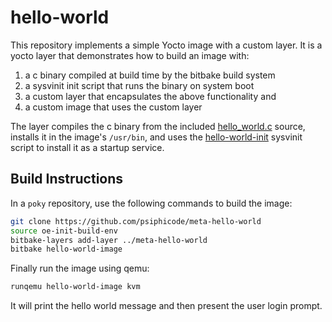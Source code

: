 # hello-world
This repository implements a simple Yocto image with a custom layer. It is a yocto layer that demonstrates how to build an image with:
1. a c binary compiled at build time by the bitbake build system
2. a sysvinit init script that runs the binary on system boot
3. a custom layer that encapsulates the above functionality and
4. a custom image that uses the custom layer

The layer compiles the c binary from the included [hello_world.c](./files/hello_world.c) source, installs it in the image's `/usr/bin`, and uses the [hello-world-init](./files/hello-world-init) sysvinit script to install it as a startup service.

## Build Instructions
In a `poky` repository, use the following commands to build the image:
```sh
git clone https://github.com/psiphicode/meta-hello-world
source oe-init-build-env
bitbake-layers add-layer ../meta-hello-world
bitbake hello-world-image
```

Finally run the image using qemu:
```sh
runqemu hello-world-image kvm
```
It will print the hello world message and then present the user login prompt.
